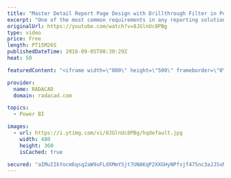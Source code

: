 ```yaml
---
title: "Master Detail Report Page Design with Drillthrough Filter in Power BI"
excerpt: "One of the most common requirements in any reporting solution is the ability to drill through from master page to the details page and see the details of an item or category. In this post, I will explain how this feature is simply possible in Power BI, and what are things to consider when you are implementing"
originalUrl: https://youtube.com/watch?v=8JGlnUc8PBg
type: video
price: Free
length: PT15M26S
publishedDateTime: 2018-09-05T08:30:29Z
heat: 50

featuredContent: "<iframe width=\"800\" height=\"500\" frameborder=\"0\" src=\"https://www.youtube.com/embed/8JGlnUc8PBg\" allow=\"accelerometer; autoplay; encrypted-media; gyroscope; picture-in-picture\" allowfullscreen></iframe>"

provider:
  name: RADACAD
  domain: radacad.com

topics:
  - Power BI

images:
  - url: https://i.ytimg.com/vi/8JGlnUc8PBg/hqdefault.jpg
    width: 480
    height: 360
    isCached: true

secured: "aIMuIIkYocm6qsq2aW9uFLdXMmYSjt7UNAKqP2XXGHyNPfsjf475nc3aJJSuNIP1pMOJengY3iL7V4s9l3pjbLXmWVhnzsQRgnU/VbSQMBQPfZ5U41FWSVSVIosFpiaehy8dW0iw8ONWc65rz5V/wI3TuoIxD7uei1ytnzq8wfc0QAfbKB+Hh3M9E4BYgYVvmq1Ql9h8cBIqBpxTiw0KC1HSE4BJf/XM2YQqkPypaE23HCTtd+e6hZpTTzELVZS7qVDevyb4PB04Wud/eHefk2m+WelkXUgVXl0LCduhKSqi8Ibn2y6O6GHMakmDAdhtJTNz3pdhUlUDzGUopPleHKm9nTe6sHH9WiYRCyNjG302g0AT+UImjXaPL8Cg8Y4szthnuCNRj1N6m+1c1vpBs2OeyVcKA4BJHQUK0Kerc9A=;w/B0MYBWxqPaPhII7V2ZdA=="
---
```


